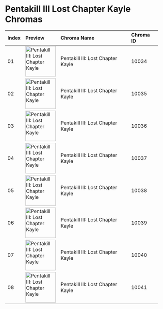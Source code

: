 # Pentakill III Lost Chapter Kayle Chromas

| Index | Preview | Chroma Name | Chroma ID |
|:---|:---|:---|:---|
| 01 | <img src='https://raw.communitydragon.org/latest/plugins/rcp-be-lol-game-data/global/default/v1/champion-chroma-images/10/10034.png' alt='Pentakill III: Lost Chapter Kayle' width='100'> | Pentakill III: Lost Chapter Kayle | 10034 |
| 02 | <img src='https://raw.communitydragon.org/latest/plugins/rcp-be-lol-game-data/global/default/v1/champion-chroma-images/10/10035.png' alt='Pentakill III: Lost Chapter Kayle' width='100'> | Pentakill III: Lost Chapter Kayle | 10035 |
| 03 | <img src='https://raw.communitydragon.org/latest/plugins/rcp-be-lol-game-data/global/default/v1/champion-chroma-images/10/10036.png' alt='Pentakill III: Lost Chapter Kayle' width='100'> | Pentakill III: Lost Chapter Kayle | 10036 |
| 04 | <img src='https://raw.communitydragon.org/latest/plugins/rcp-be-lol-game-data/global/default/v1/champion-chroma-images/10/10037.png' alt='Pentakill III: Lost Chapter Kayle' width='100'> | Pentakill III: Lost Chapter Kayle | 10037 |
| 05 | <img src='https://raw.communitydragon.org/latest/plugins/rcp-be-lol-game-data/global/default/v1/champion-chroma-images/10/10038.png' alt='Pentakill III: Lost Chapter Kayle' width='100'> | Pentakill III: Lost Chapter Kayle | 10038 |
| 06 | <img src='https://raw.communitydragon.org/latest/plugins/rcp-be-lol-game-data/global/default/v1/champion-chroma-images/10/10039.png' alt='Pentakill III: Lost Chapter Kayle' width='100'> | Pentakill III: Lost Chapter Kayle | 10039 |
| 07 | <img src='https://raw.communitydragon.org/latest/plugins/rcp-be-lol-game-data/global/default/v1/champion-chroma-images/10/10040.png' alt='Pentakill III: Lost Chapter Kayle' width='100'> | Pentakill III: Lost Chapter Kayle | 10040 |
| 08 | <img src='https://raw.communitydragon.org/latest/plugins/rcp-be-lol-game-data/global/default/v1/champion-chroma-images/10/10041.png' alt='Pentakill III: Lost Chapter Kayle' width='100'> | Pentakill III: Lost Chapter Kayle | 10041 |
